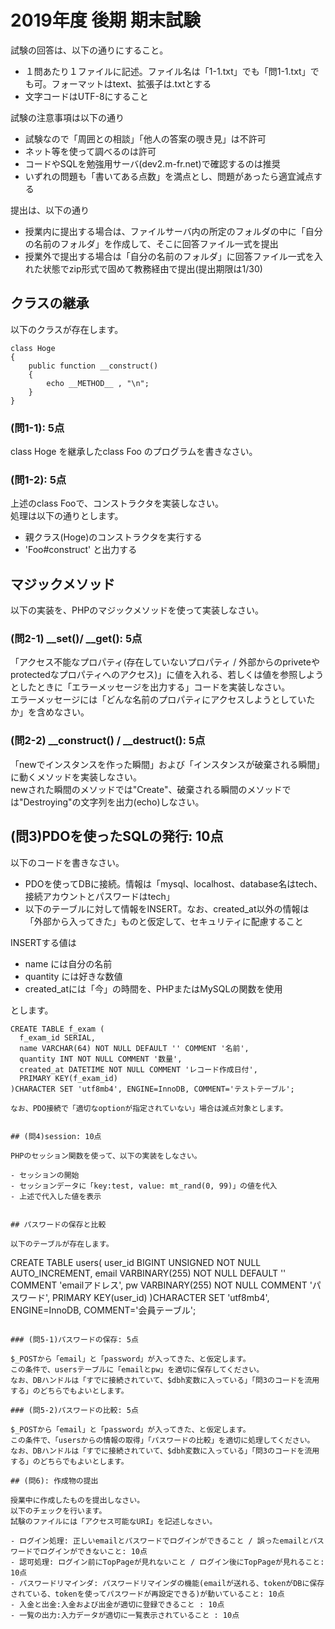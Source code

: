 # 2019年度 後期 期末試験

試験の回答は、以下の通りにすること。

- １問あたり１ファイルに記述。ファイル名は「1-1.txt」でも「問1-1.txt」でも可。フォーマットはtext、拡張子は.txtとする
- 文字コードはUTF-8にすること

試験の注意事項は以下の通り

- 試験なので「周囲との相談」「他人の答案の覗き見」は不許可
- ネット等を使って調べるのは許可
- コードやSQLを勉強用サーバ(dev2.m-fr.net)で確認するのは推奨
- いずれの問題も「書いてある点数」を満点とし、問題があったら適宜減点する

提出は、以下の通り

- 授業内に提出する場合は、ファイルサーバ内の所定のフォルダの中に「自分の名前のフォルダ」を作成して、そこに回答ファイル一式を提出
- 授業外で提出する場合は「自分の名前のフォルダ」に回答ファイル一式を入れた状態でzip形式で固めて教務経由で提出(提出期限は1/30)

## クラスの継承


以下のクラスが存在します。
```
class Hoge
{
    public function __construct()
    {
        echo __METHOD__ , "\n";
    }
}
```

### (問1-1): 5点

class Hoge を継承したclass Foo のプログラムを書きなさい。


### (問1-2): 5点

上述のclass Fooで、コンストラクタを実装しなさい。    
処理は以下の通りとします。    

- 親クラス(Hoge)のコンストラクタを実行する
- 'Foo#construct' と出力する


## マジックメソッド

以下の実装を、PHPのマジックメソッドを使って実装しなさい。    

### (問2-1) __set()/ __get(): 5点

「アクセス不能なプロパティ(存在していないプロパティ / 外部からのpriveteやprotectedなプロパティへのアクセス)」に値を入れる、若しくは値を参照しようとしたときに「エラーメッセージを出力する」コードを実装しなさい。    
エラーメッセージには「どんな名前のプロパティにアクセスしようとしていたか」を含めなさい。    

### (問2-2) __construct() / __destruct(): 5点

「newでインスタンスを作った瞬間」および「インスタンスが破棄される瞬間」に動くメソッドを実装しなさい。    
newされた瞬間のメソッドでは"Create"、破棄される瞬間のメソッドでは"Destroying"の文字列を出力(echo)しなさい。    

## (問3)PDOを使ったSQLの発行: 10点

以下のコードを書きなさい。    

- PDOを使ってDBに接続。情報は「mysql、localhost、database名はtech、接続アカウントとパスワードはtech」
- 以下のテーブルに対して情報をINSERT。なお、created_at以外の情報は「外部から入ってきた」ものと仮定して、セキュリティに配慮すること

INSERTする値は    

- name には自分の名前
- quantity には好きな数値
- created_atには「今」の時間を、PHPまたはMySQLの関数を使用

とします。    

```
CREATE TABLE f_exam (
  f_exam_id SERIAL,
  name VARCHAR(64) NOT NULL DEFAULT '' COMMENT '名前',
  quantity INT NOT NULL COMMENT '数量',
  created_at DATETIME NOT NULL COMMENT 'レコード作成日付',
  PRIMARY KEY(f_exam_id)
)CHARACTER SET 'utf8mb4', ENGINE=InnoDB, COMMENT='テストテーブル';

なお、PDO接続で「適切なoptionが指定されていない」場合は減点対象とします。    


## (問4)session: 10点

PHPのセッション関数を使って、以下の実装をしなさい。    

- セッションの開始
- セッションデータに「key:test, value: mt_rand(0, 99)」の値を代入
- 上述で代入した値を表示


## パスワードの保存と比較

以下のテーブルが存在します。    

```
CREATE TABLE users(
  user_id BIGINT UNSIGNED NOT NULL AUTO_INCREMENT,
  email VARBINARY(255) NOT NULL DEFAULT '' COMMENT 'emailアドレス',
  pw VARBINARY(255) NOT NULL COMMENT 'パスワード',
  PRIMARY KEY(user_id)
)CHARACTER SET 'utf8mb4', ENGINE=InnoDB, COMMENT='会員テーブル';
```

### (問5-1)パスワードの保存: 5点

$_POSTから「email」と「password」が入ってきた、と仮定します。    
この条件で、usersテーブルに「emailとpw」を適切に保存してください。    
なお、DBハンドルは「すでに接続されていて、$dbh変数に入っている」「問3のコードを流用する」のどちらでもよいとします。

### (問5-2)パスワードの比較: 5点

$_POSTから「email」と「password」が入ってきた、と仮定します。    
この条件で、「usersからの情報の取得」「パスワードの比較」を適切に処理してください。    
なお、DBハンドルは「すでに接続されていて、$dbh変数に入っている」「問3のコードを流用する」のどちらでもよいとします。

## (問6): 作成物の提出

授業中に作成したものを提出しなさい。    
以下のチェックを行います。    
試験のファイルには「アクセス可能なURI」を記述しなさい。

- ログイン処理: 正しいemailとパスワードでログインができること / 誤ったemailとパスワードでログインができないこと: 10点
- 認可処理: ログイン前にTopPageが見れないこと / ログイン後にTopPageが見れること: 10点
- パスワードリマインダ: パスワードリマインダの機能(emailが送れる、tokenがDBに保存されている、tokenを使ってパスワードが再設定できる)が動いていること: 10点
- 入金と出金:入金および出金が適切に登録できること : 10点
- 一覧の出力:入力データが適切に一覧表示されていること : 10点
